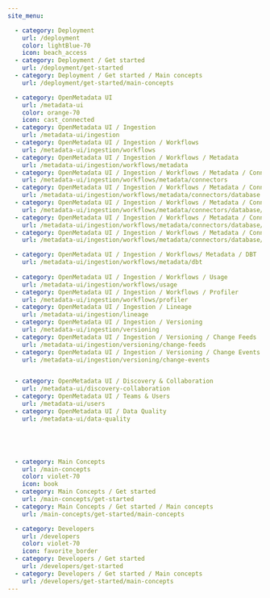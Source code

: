 ```yaml
---
site_menu:

  - category: Deployment
    url: /deployment
    color: lightBlue-70
    icon: beach_access
  - category: Deployment / Get started
    url: /deployment/get-started
  - category: Deployment / Get started / Main concepts
    url: /deployment/get-started/main-concepts

  - category: OpenMetadata UI
    url: /metadata-ui
    color: orange-70
    icon: cast_connected
  - category: OpenMetadata UI / Ingestion
    url: /metadata-ui/ingestion
  - category: OpenMetadata UI / Ingestion / Workflows
    url: /metadata-ui/ingestion/workflows
  - category: OpenMetadata UI / Ingestion / Workflows / Metadata
    url: /metadata-ui/ingestion/workflows/metadata
  - category: OpenMetadata UI / Ingestion / Workflows / Metadata / Connectors
    url: /metadata-ui/ingestion/workflows/metadata/connectors
  - category: OpenMetadata UI / Ingestion / Workflows / Metadata / Connectors / Database
    url: /metadata-ui/ingestion/workflows/metadata/connectors/database
  - category: OpenMetadata UI / Ingestion / Workflows / Metadata / Connectors / Database / BigQuery
    url: /metadata-ui/ingestion/workflows/metadata/connectors/database/bigquery
  - category: OpenMetadata UI / Ingestion / Workflows / Metadata / Connectors / Database / BigQuery / Airflow
    url: /metadata-ui/ingestion/workflows/metadata/connectors/database/bigquery/airflow
  - category: OpenMetadata UI / Ingestion / Workflows / Metadata / Connectors / Database / BigQuery / CLI
    url: /metadata-ui/ingestion/workflows/metadata/connectors/database/bigquery/cli

  - category: OpenMetadata UI / Ingestion / Workflows/ Metadata / DBT
    url: /metadata-ui/ingestion/workflows/metadata/dbt
  
  - category: OpenMetadata UI / Ingestion / Workflows / Usage
    url: /metadata-ui/ingestion/workflows/usage
  - category: OpenMetadata UI / Ingestion / Workflows / Profiler
    url: /metadata-ui/ingestion/workflows/profiler
  - category: OpenMetadata UI / Ingestion / Lineage
    url: /metadata-ui/ingestion/lineage
  - category: OpenMetadata UI / Ingestion / Versioning
    url: /metadata-ui/ingestion/versioning
  - category: OpenMetadata UI / Ingestion / Versioning / Change Feeds
    url: /metadata-ui/ingestion/versioning/change-feeds
  - category: OpenMetadata UI / Ingestion / Versioning / Change Events
    url: /metadata-ui/ingestion/versioning/change-events


  - category: OpenMetadata UI / Discovery & Collaboration
    url: /metadata-ui/discovery-collaboration
  - category: OpenMetadata UI / Teams & Users
    url: /metadata-ui/users
  - category: OpenMetadata UI / Data Quality
    url: /metadata-ui/data-quality





  - category: Main Concepts
    url: /main-concepts
    color: violet-70
    icon: book
  - category: Main Concepts / Get started
    url: /main-concepts/get-started
  - category: Main Concepts / Get started / Main concepts
    url: /main-concepts/get-started/main-concepts

  - category: Developers
    url: /developers
    color: violet-70
    icon: favorite_border
  - category: Developers / Get started
    url: /developers/get-started
  - category: Developers / Get started / Main concepts
    url: /developers/get-started/main-concepts
---
```

